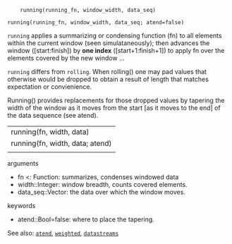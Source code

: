 ```
    running(running_fn, window_width, data_seq)

running(running_fn, window_width, data_seq; atend=false)
```

`running` applies a summarizing or condensing function (fn)
to all elements within the current window (seen simulataneously);
then advances the window ([start:finish]) by **one index** ([start+1:finish+1])
to apply fn over the elements covered by the new window ...

`running` differs from `rolling`. When rolling() one may pad
values that otherwise would be dropped to obtain a result
of length that matches expectation or convienience.

Running() provides replacements for those dropped values
by tapering the width of the window as it moves from the start
[as it moves to the end] of the data sequence (see atend).


|                                               |
|:----------------------------------------------|
|    running(fn, width, data)                   |
|    running(fn, width, data; atend)            |
||                                              |

arguments
- fn <: Function:     summarizes, condenses windowed data
- width::Integer:     window breadth, counts covered elements.
- data_seq::Vector:   the data over which the window moves.

keywords
- atend::Bool=false:  where to place the tapering.

See also: [`atend`](atend.md),
          [`weighted`](weighted.md),
          [`datastreams`](datastreams.md)
